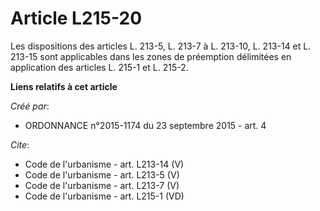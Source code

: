 # Article L215-20

Les dispositions des articles L. 213-5, L. 213-7 à L. 213-10, L. 213-14 et L. 213-15 sont applicables dans les zones de
préemption délimitées en application des articles L. 215-1 et L. 215-2.

**Liens relatifs à cet article**

_Créé par_:

  - ORDONNANCE n°2015-1174 du 23 septembre 2015 - art. 4

_Cite_:

  - Code de l'urbanisme - art. L213-14 (V)
  - Code de l'urbanisme - art. L213-5 (V)
  - Code de l'urbanisme - art. L213-7 (V)
  - Code de l'urbanisme - art. L215-1 (VD)
